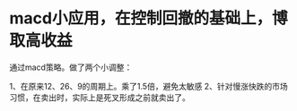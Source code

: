 # macd小应用，在控制回撤的基础上，博取高收益

通过macd策略。做了两个小调整：

1、在原来12、26、9的周期上。乘了1.5倍，避免太敏感
2、针对慢涨快跌的市场习惯，在卖出时，实际上是死叉形成之前就卖出了。